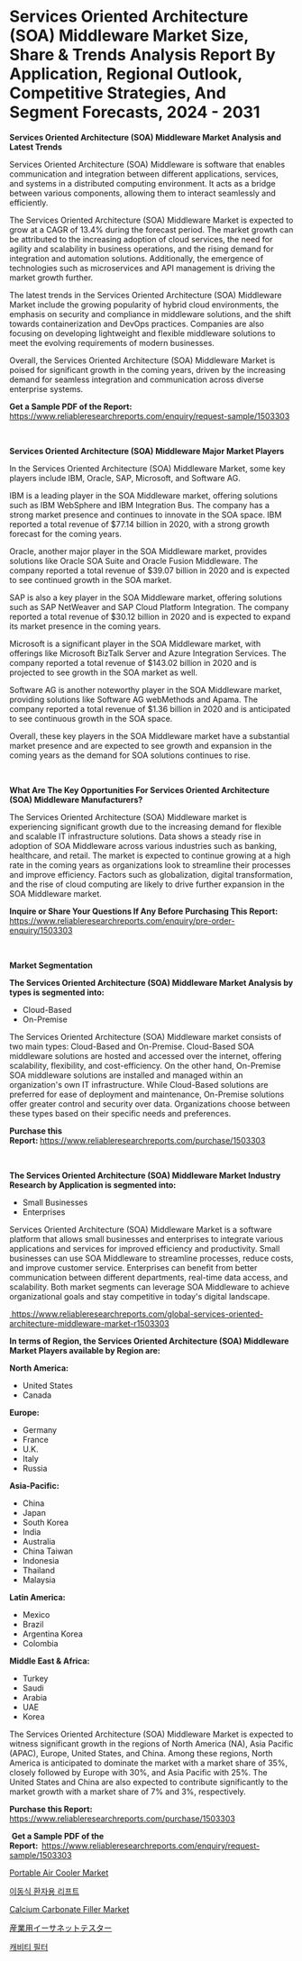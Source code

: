 <p><h1>Services Oriented Architecture (SOA) Middleware Market Size, Share & Trends Analysis Report By Application, Regional Outlook, Competitive Strategies, And Segment Forecasts, 2024 - 2031</h1></p><p><strong>Services Oriented Architecture (SOA) Middleware Market Analysis and Latest Trends</strong></p>
<p><p>Services Oriented Architecture (SOA) Middleware is software that enables communication and integration between different applications, services, and systems in a distributed computing environment. It acts as a bridge between various components, allowing them to interact seamlessly and efficiently.</p><p>The Services Oriented Architecture (SOA) Middleware Market is expected to grow at a CAGR of 13.4% during the forecast period. The market growth can be attributed to the increasing adoption of cloud services, the need for agility and scalability in business operations, and the rising demand for integration and automation solutions. Additionally, the emergence of technologies such as microservices and API management is driving the market growth further.</p><p>The latest trends in the Services Oriented Architecture (SOA) Middleware Market include the growing popularity of hybrid cloud environments, the emphasis on security and compliance in middleware solutions, and the shift towards containerization and DevOps practices. Companies are also focusing on developing lightweight and flexible middleware solutions to meet the evolving requirements of modern businesses.</p><p>Overall, the Services Oriented Architecture (SOA) Middleware Market is poised for significant growth in the coming years, driven by the increasing demand for seamless integration and communication across diverse enterprise systems.</p></p>
<p><strong>Get a Sample PDF of the Report:&nbsp;</strong> <a href="https://www.reliableresearchreports.com/enquiry/request-sample/1503303">https://www.reliableresearchreports.com/enquiry/request-sample/1503303</a></p>
<p>&nbsp;</p>
<p><strong>Services Oriented Architecture (SOA) Middleware Major Market Players</strong></p>
<p><p>In the Services Oriented Architecture (SOA) Middleware Market, some key players include IBM, Oracle, SAP, Microsoft, and Software AG. </p><p>IBM is a leading player in the SOA Middleware market, offering solutions such as IBM WebSphere and IBM Integration Bus. The company has a strong market presence and continues to innovate in the SOA space. IBM reported a total revenue of $77.14 billion in 2020, with a strong growth forecast for the coming years.</p><p>Oracle, another major player in the SOA Middleware market, provides solutions like Oracle SOA Suite and Oracle Fusion Middleware. The company reported a total revenue of $39.07 billion in 2020 and is expected to see continued growth in the SOA market.</p><p>SAP is also a key player in the SOA Middleware market, offering solutions such as SAP NetWeaver and SAP Cloud Platform Integration. The company reported a total revenue of $30.12 billion in 2020 and is expected to expand its market presence in the coming years.</p><p>Microsoft is a significant player in the SOA Middleware market, with offerings like Microsoft BizTalk Server and Azure Integration Services. The company reported a total revenue of $143.02 billion in 2020 and is projected to see growth in the SOA market as well.</p><p>Software AG is another noteworthy player in the SOA Middleware market, providing solutions like Software AG webMethods and Apama. The company reported a total revenue of $1.36 billion in 2020 and is anticipated to see continuous growth in the SOA space.</p><p>Overall, these key players in the SOA Middleware market have a substantial market presence and are expected to see growth and expansion in the coming years as the demand for SOA solutions continues to rise.</p></p>
<p>&nbsp;</p>
<p><strong>What Are The Key Opportunities For Services Oriented Architecture (SOA) Middleware Manufacturers?</strong></p>
<p><p>The Services Oriented Architecture (SOA) Middleware market is experiencing significant growth due to the increasing demand for flexible and scalable IT infrastructure solutions. Data shows a steady rise in adoption of SOA Middleware across various industries such as banking, healthcare, and retail. The market is expected to continue growing at a high rate in the coming years as organizations look to streamline their processes and improve efficiency. Factors such as globalization, digital transformation, and the rise of cloud computing are likely to drive further expansion in the SOA Middleware market.</p></p>
<p><strong>Inquire or Share Your Questions If Any Before Purchasing This Report:</strong> <a href="https://www.reliableresearchreports.com/enquiry/pre-order-enquiry/1503303">https://www.reliableresearchreports.com/enquiry/pre-order-enquiry/1503303</a></p>
<p>&nbsp;</p>
<p><strong>Market Segmentation</strong></p>
<p><strong>The Services Oriented Architecture (SOA) Middleware Market Analysis by types is segmented into:</strong></p>
<p><ul><li>Cloud-Based</li><li>On-Premise</li></ul></p>
<p><p>The Services Oriented Architecture (SOA) Middleware market consists of two main types: Cloud-Based and On-Premise. Cloud-Based SOA middleware solutions are hosted and accessed over the internet, offering scalability, flexibility, and cost-efficiency. On the other hand, On-Premise SOA middleware solutions are installed and managed within an organization's own IT infrastructure. While Cloud-Based solutions are preferred for ease of deployment and maintenance, On-Premise solutions offer greater control and security over data. Organizations choose between these types based on their specific needs and preferences.</p></p>
<p><strong>Purchase this Report:&nbsp;</strong><a href="https://www.reliableresearchreports.com/purchase/1503303">https://www.reliableresearchreports.com/purchase/1503303</a></p>
<p>&nbsp;</p>
<p><strong>The Services Oriented Architecture (SOA) Middleware Market Industry Research by Application is segmented into:</strong></p>
<p><ul><li>Small Businesses</li><li>Enterprises</li></ul></p>
<p><p>Services Oriented Architecture (SOA) Middleware Market is a software platform that allows small businesses and enterprises to integrate various applications and services for improved efficiency and productivity. Small businesses can use SOA Middleware to streamline processes, reduce costs, and improve customer service. Enterprises can benefit from better communication between different departments, real-time data access, and scalability. Both market segments can leverage SOA Middleware to achieve organizational goals and stay competitive in today's digital landscape.</p></p>
<p><a href="https://www.reliableresearchreports.com/global-services-oriented-architecture-middleware-market-r1503303">&nbsp;https://www.reliableresearchreports.com/global-services-oriented-architecture-middleware-market-r1503303</a></p>
<p><strong>In terms of Region, the Services Oriented Architecture (SOA) Middleware Market Players available by Region are:</strong></p>
<p>
    <p> <strong> North America: </strong>
        <ul>
            <li>United States</li>
            <li>Canada</li>
        </ul>
        </p> 
    <p> <strong> Europe: </strong>
        <ul>
            <li>Germany</li>
            <li>France</li>
            <li>U.K.</li>
            <li>Italy</li>
            <li>Russia</li>
        </ul>
        </p> 
    <p> <strong> Asia-Pacific: </strong>
        <ul>
            <li>China</li>
            <li>Japan</li>
            <li>South Korea</li>
            <li>India</li>
            <li>Australia</li>
            <li>China Taiwan</li>
            <li>Indonesia</li>
            <li>Thailand</li>
            <li>Malaysia</li>
        </ul>
        </p> 
    <p> <strong> Latin America: </strong>
        <ul>
            <li>Mexico</li>
            <li>Brazil</li>
            <li>Argentina Korea</li>
            <li>Colombia</li>
        </ul>
        </p> 
    <p> <strong> Middle East & Africa: </strong>
        <ul>
            <li>Turkey</li>
            <li>Saudi</li>
            <li>Arabia</li>
            <li>UAE</li>
            <li>Korea</li>
        </ul>
    </p>
    </p>
<p><p>The Services Oriented Architecture (SOA) Middleware Market is expected to witness significant growth in the regions of North America (NA), Asia Pacific (APAC), Europe, United States, and China. Among these regions, North America is anticipated to dominate the market with a market share of 35%, closely followed by Europe with 30%, and Asia Pacific with 25%. The United States and China are also expected to contribute significantly to the market growth with a market share of 7% and 3%, respectively.</p></p>
<p><strong>Purchase this Report: </strong><a href="https://www.reliableresearchreports.com/purchase/1503303">https://www.reliableresearchreports.com/purchase/1503303</a></p>
<p>&nbsp;<strong>Get a Sample PDF of the Report:&nbsp;&nbsp;</strong><a href="https://www.reliableresearchreports.com/enquiry/request-sample/1503303">https://www.reliableresearchreports.com/enquiry/request-sample/1503303</a></p>
<p><strong></strong></p>
<p><p><a href="https://www.linkedin.com/pulse/portable-air-cooler-market-furnishes-information-share-n05he?trackingId=w18CjNyT3ApZRHwKrr%2Biyw%3D%3D">Portable Air Cooler Market</a></p><p><a href="https://github.com/hxzi07639916/Market-Research-Report-List-2/blob/main/394813561159.md">이동식 환자용 리프트</a></p><p><a href="https://www.linkedin.com/pulse/calcium-carbonate-filler-market-insights-players-forecast-b9uwf">Calcium Carbonate Filler Market</a></p><p><a href="https://github.com/DemarcusKuhlman/Market-Research-Report-List-1/blob/main/708358561845.md">産業用イーサネットテスター</a></p><p><a href="https://github.com/Hubertstyenger6685/Market-Research-Report-List-1/blob/main/282121964059.md">캐비티 필터</a></p></p>